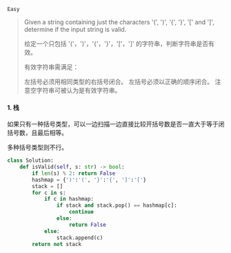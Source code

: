 `Easy`

> Given a string containing just the characters '(', ')', '{', '}', '[' and ']', determine if the input string is valid.
>
> 给定一个只包括 '('，')'，'{'，'}'，'['，']' 的字符串，判断字符串是否有效。
>
> 有效字符串需满足：
>
> 左括号必须用相同类型的右括号闭合。
> 左括号必须以正确的顺序闭合。
> 注意空字符串可被认为是有效字符串。

#### 1. 栈

如果只有一种括号类型，可以一边扫描一边直接比较开括号数是否一直大于等于闭括号数，且最后相等。

多种括号类型则不行。

```python
class Solution:
    def isValid(self, s: str) -> bool:
        if len(s) % 2: return False
        hashmap = {')':'(', '}':'{', ']':'['}
        stack = []
        for c in s:
            if c in hashmap:
                if stack and stack.pop() == hashmap[c]:
                    continue
                else:
                    return False
            else:
                stack.append(c)
        return not stack
```

